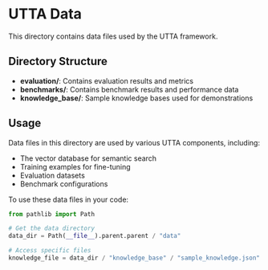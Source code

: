 # UTTA Data

This directory contains data files used by the UTTA framework.

## Directory Structure

- **evaluation/**: Contains evaluation results and metrics
- **benchmarks/**: Contains benchmark results and performance data
- **knowledge_base/**: Sample knowledge bases used for demonstrations

## Usage

Data files in this directory are used by various UTTA components, including:

- The vector database for semantic search
- Training examples for fine-tuning
- Evaluation datasets
- Benchmark configurations

To use these data files in your code:

```python
from pathlib import Path

# Get the data directory
data_dir = Path(__file__).parent.parent / "data"

# Access specific files
knowledge_file = data_dir / "knowledge_base" / "sample_knowledge.json"
``` 